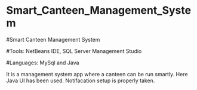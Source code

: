 # Smart_Canteen_Management_System

#Smart Canteen Management System

#Tools: 
NetBeans IDE, SQL Server Management Studio

#Languages: 
MySql and Java

It is a management system app where a canteen can be run smartly. Here Java UI has been used. Notifacation setup is properly taken.

